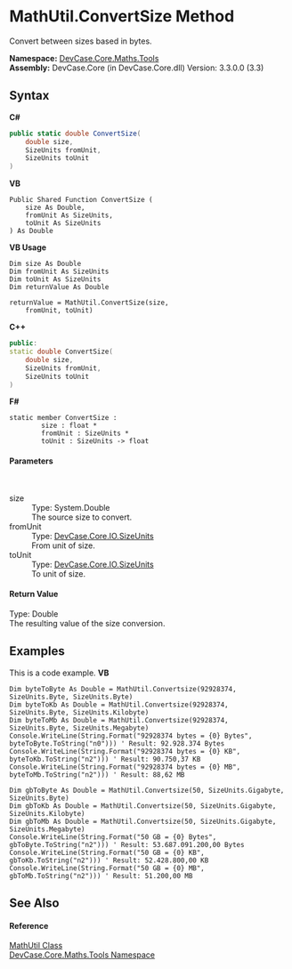 # MathUtil.ConvertSize Method 
 

Convert between sizes based in bytes.

**Namespace:**&nbsp;<a href="N_DevCase_Core_Maths_Tools">DevCase.Core.Maths.Tools</a><br />**Assembly:**&nbsp;DevCase.Core (in DevCase.Core.dll) Version: 3.3.0.0 (3.3)

## Syntax

**C#**<br />
``` C#
public static double ConvertSize(
	double size,
	SizeUnits fromUnit,
	SizeUnits toUnit
)
```

**VB**<br />
``` VB
Public Shared Function ConvertSize ( 
	size As Double,
	fromUnit As SizeUnits,
	toUnit As SizeUnits
) As Double
```

**VB Usage**<br />
``` VB Usage
Dim size As Double
Dim fromUnit As SizeUnits
Dim toUnit As SizeUnits
Dim returnValue As Double

returnValue = MathUtil.ConvertSize(size, 
	fromUnit, toUnit)
```

**C++**<br />
``` C++
public:
static double ConvertSize(
	double size, 
	SizeUnits fromUnit, 
	SizeUnits toUnit
)
```

**F#**<br />
``` F#
static member ConvertSize : 
        size : float * 
        fromUnit : SizeUnits * 
        toUnit : SizeUnits -> float 

```


#### Parameters
&nbsp;<dl><dt>size</dt><dd>Type: System.Double<br />The source size to convert.</dd><dt>fromUnit</dt><dd>Type: <a href="T_DevCase_Core_IO_SizeUnits">DevCase.Core.IO.SizeUnits</a><br />From unit of size.</dd><dt>toUnit</dt><dd>Type: <a href="T_DevCase_Core_IO_SizeUnits">DevCase.Core.IO.SizeUnits</a><br />To unit of size.</dd></dl>

#### Return Value
Type: Double<br />The resulting value of the size conversion.

## Examples
This is a code example. 
**VB**<br />
``` VB
Dim byteToByte As Double = MathUtil.Convertsize(92928374, SizeUnits.Byte, SizeUnits.Byte)
Dim byteToKb As Double = MathUtil.Convertsize(92928374, SizeUnits.Byte, SizeUnits.Kilobyte)
Dim byteToMb As Double = MathUtil.Convertsize(92928374, SizeUnits.Byte, SizeUnits.Megabyte)
Console.WriteLine(String.Format("92928374 bytes = {0} Bytes", byteToByte.ToString("n0"))) ' Result: 92.928.374 Bytes
Console.WriteLine(String.Format("92928374 bytes = {0} KB", byteToKb.ToString("n2"))) ' Result: 90.750,37 KB
Console.WriteLine(String.Format("92928374 bytes = {0} MB", byteToMb.ToString("n2"))) ' Result: 88,62 MB

Dim gbToByte As Double = MathUtil.Convertsize(50, SizeUnits.Gigabyte, SizeUnits.Byte)
Dim gbToKb As Double = MathUtil.Convertsize(50, SizeUnits.Gigabyte, SizeUnits.Kilobyte)
Dim gbToMb As Double = MathUtil.Convertsize(50, SizeUnits.Gigabyte, SizeUnits.Megabyte)
Console.WriteLine(String.Format("50 GB = {0} Bytes", gbToByte.ToString("n2"))) ' Result: 53.687.091.200,00 Bytes
Console.WriteLine(String.Format("50 GB = {0} KB", gbToKb.ToString("n2"))) ' Result: 52.428.800,00 KB
Console.WriteLine(String.Format("50 GB = {0} MB", gbToMb.ToString("n2"))) ' Result: 51.200,00 MB
```


## See Also


#### Reference
<a href="T_DevCase_Core_Maths_Tools_MathUtil">MathUtil Class</a><br /><a href="N_DevCase_Core_Maths_Tools">DevCase.Core.Maths.Tools Namespace</a><br />